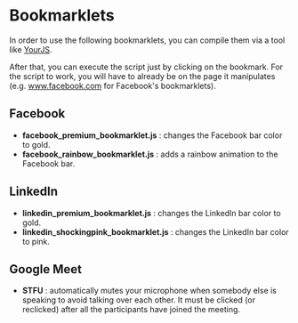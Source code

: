 # Bookmarklets

In order to use the following bookmarklets, you can compile them via a tool like [YourJS](https://www.yourjs.com/bookmarklet/).
    
After that, you can execute the script just by clicking on the bookmark. For the script to work, you will have to already be on the page it manipulates (e.g. www.facebook.com for Facebook's bookmarklets).

## Facebook

 - **facebook_premium_bookmarklet.js** : changes the Facebook bar color to gold.
 - **facebook_rainbow_bookmarklet.js** : adds a rainbow animation to the Facebook bar.
 
 ## LinkedIn

 - **linkedin_premium_bookmarklet.js** : changes the LinkedIn bar color to gold.
 - **linkedin_shockingpink_bookmarklet.js** : changes the LinkedIn bar color to pink.

## Google Meet
 - **STFU** : automatically mutes your microphone when somebody else is speaking to avoid talking over each other. It must be clicked (or reclicked) after all the participants have joined the meeting.
